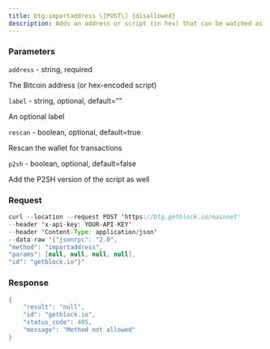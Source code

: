 ```yaml
---
title: btg:importaddress \[POST\] {disallowed}
description: Adds an address or script (in hex) that can be watched as if it were inyour wallet but cannot be used to spend. Requires a new wallet backup.Note This call can take over an hour to complete if rescan is true,during that time, other rpc calls may report that the imported addressexists but related transactions are still missing, leading totemporarily incorrect/bogus balances and unspent outputs until rescancompletes.If you have the full public key, you should call importpubkey instead ofthis.Hint use importmulti to import more than one address.Note If you import a non-standard raw script in hex form, outputssending to it will be treated as change, and not show up in many RPCs.Note Use “getwalletinfo” to query the scanning progress.
---
```


### Parameters


`address` - string, required

The Bitcoin address (or hex-encoded script)

`label` - string, optional, default=””

An optional label

`rescan` - boolean, optional, default=true

Rescan the wallet for transactions

`p2sh` - boolean, optional, default=false

Add the P2SH version of the script as well

### Request

``` java
curl --location --request POST 'https://btg.getblock.io/mainnet' 
--header 'x-api-key: YOUR-API-KEY' 
--header 'Content-Type: application/json' 
--data-raw '{"jsonrpc": "2.0",
"method": "importaddress",
"params": [null, null, null, null],
"id": "getblock.io"}'
```

###  Response

``` java
{
    "result": "null",
    "id": "getblock.io",
    "status_code": 405,
    "message": "Method not allowed"
}
```

